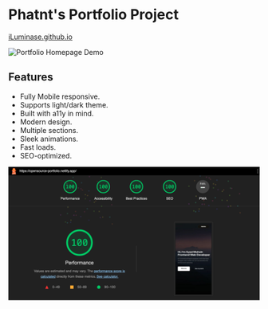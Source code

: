 # Phatnt's Portfolio Project

[iLuminase.github.io](https://iluminase.github.io/)

![Portfolio Homepage Demo](assets/images/portfolio-template.gif)



## Features

- Fully Mobile responsive.
- Supports light/dark theme.
- Built with a11y in mind.
- Modern design.
- Multiple sections.
- Sleek animations.
- Fast loads.
- SEO-optimized.

<img src="assets/images/lighthouse.png" alt="lighthouse report with 100% scores">

